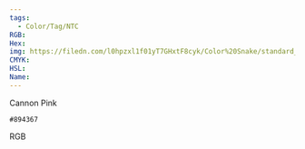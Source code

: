 ```yaml
---
tags:
  - Color/Tag/NTC
RGB:
Hex:
img: https://filedn.com/l0hpzxl1f01yT7GHxtF8cyk/Color%20Snake/standard_csv_to_svg/894367.svg
CMYK:
HSL:
Name:
---
```

Cannon Pink
```palette
#894367
```
RGB
